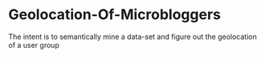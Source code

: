 # Geolocation-Of-Microbloggers
The intent is to semantically mine a data-set and figure out the geolocation of a user group
